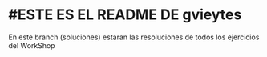#ESTE ES EL README DE gvieytes
======

En este branch (soluciones) estaran las resoluciones de todos los ejercicios del WorkShop

